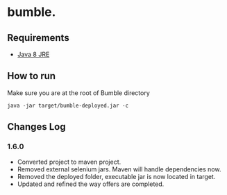 # bumble.

## Requirements
- [Java 8 JRE](http://www.oracle.com/technetwork/java/javase/downloads/jre8-downloads-2133155.html)

## How to run

Make sure you are at the root of Bumble directory
```shell
java -jar target/bumble-deployed.jar -c
```

## Changes Log

### 1.6.0
- Converted project to maven project.
- Removed external selenium jars. Maven will handle dependencies now.
- Removed the deployed folder, executable jar is now located in target.
- Updated and refined the way offers are completed.